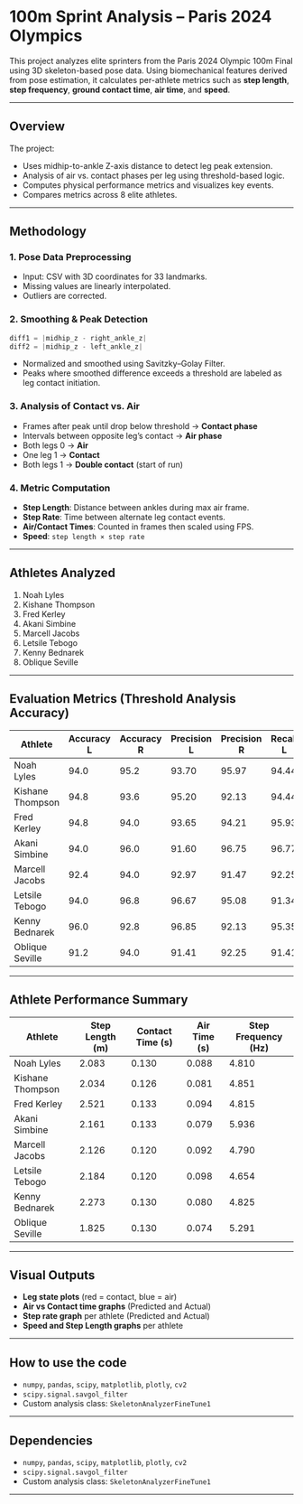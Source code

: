 
# 100m Sprint Analysis – Paris 2024 Olympics

This project analyzes elite sprinters from the Paris 2024 Olympic 100m Final using 3D skeleton-based pose data. Using biomechanical features derived from pose estimation, it calculates per-athlete metrics such as **step length**, **step frequency**, **ground contact time**, **air time**, and **speed**.

---

## Overview

The project:
- Uses midhip-to-ankle Z-axis distance to detect leg peak extension.
- Analysis of air vs. contact phases per leg using threshold-based logic.
- Computes physical performance metrics and visualizes key events.
- Compares metrics across 8 elite athletes.

---

## Methodology

### 1. Pose Data Preprocessing
- Input: CSV with 3D coordinates for 33 landmarks.
- Missing values are linearly interpolated.
- Outliers are corrected.

### 2. Smoothing & Peak Detection
```python
diff1 = |midhip_z - right_ankle_z|
diff2 = |midhip_z - left_ankle_z|
```
- Normalized and smoothed using Savitzky–Golay Filter.
- Peaks where smoothed difference exceeds a threshold are labeled as leg contact initiation.

### 3. Analysis of Contact vs. Air
- Frames after peak until drop below threshold → **Contact phase**
- Intervals between opposite leg’s contact → **Air phase**
- Both legs 0 → **Air**
- One leg 1 → **Contact**
- Both legs 1 → **Double contact** (start of run)

### 4. Metric Computation
- **Step Length**: Distance between ankles during max air frame.
- **Step Rate**: Time between alternate leg contact events.
- **Air/Contact Times**: Counted in frames then scaled using FPS.
- **Speed**: `step length × step rate`

---

## Athletes Analyzed

1. Noah Lyles  
2. Kishane Thompson  
3. Fred Kerley  
4. Akani Simbine  
5. Marcell Jacobs  
6. Letsile Tebogo  
7. Kenny Bednarek  
8. Oblique Seville

---

## Evaluation Metrics (Threshold Analysis Accuracy)

| Athlete             | Accuracy L | Accuracy R | Precision L | Precision R | Recall L | Recall R |
|---------------------|------------|------------|-------------|-------------|----------|----------|
| Noah Lyles          | 94.0       | 95.2       | 93.70       | 95.97       | 94.44    | 94.44    |
| Kishane Thompson    | 94.8       | 93.6       | 95.20       | 92.13       | 94.44    | 95.12    |
| Fred Kerley         | 94.8       | 94.0       | 93.65       | 94.21       | 95.93    | 93.44    |
| Akani Simbine       | 94.0       | 96.0       | 91.60       | 96.75       | 96.77    | 95.20    |
| Marcell Jacobs      | 92.4       | 94.0       | 92.97       | 91.47       | 92.25    | 96.72    |
| Letsile Tebogo      | 94.0       | 96.8       | 96.67       | 95.08       | 91.34    | 98.31    |
| Kenny Bednarek      | 96.0       | 92.8       | 96.85       | 92.13       | 95.35    | 93.60    |
| Oblique Seville     | 91.2       | 94.0       | 91.41       | 92.25       | 91.41    | 95.97    |

---

## Athlete Performance Summary

| Athlete           | Step Length (m) | Contact Time (s) | Air Time (s) | Step Frequency (Hz) |
|-------------------|------------------|-------------------|---------------|----------------------|
| Noah Lyles        | 2.083           | 0.130             | 0.088         | 4.810                |
| Kishane Thompson  | 2.034           | 0.126             | 0.081         | 4.851                |
| Fred Kerley       | 2.521           | 0.133             | 0.094         | 4.815                |
| Akani Simbine     | 2.161           | 0.133             | 0.079         | 5.936                |
| Marcell Jacobs    | 2.126           | 0.120             | 0.092         | 4.790                |
| Letsile Tebogo    | 2.184           | 0.120             | 0.098         | 4.654                |
| Kenny Bednarek    | 2.273           | 0.130             | 0.080         | 4.825                |
| Oblique Seville   | 1.825           | 0.130             | 0.074         | 5.291                |

---

## Visual Outputs

- **Leg state plots** (red = contact, blue = air)
- **Air vs Contact time graphs** (Predicted and Actual)
- **Step rate graph** per athlete (Predicted and Actual)
- **Speed and Step Length graphs** per athlete

---

## How to use the code

- `numpy`, `pandas`, `scipy`, `matplotlib`, `plotly`, `cv2`
- `scipy.signal.savgol_filter`
- Custom analysis class: `SkeletonAnalyzerFineTune1`

---

## Dependencies

- `numpy`, `pandas`, `scipy`, `matplotlib`, `plotly`, `cv2`
- `scipy.signal.savgol_filter`
- Custom analysis class: `SkeletonAnalyzerFineTune1`

---

